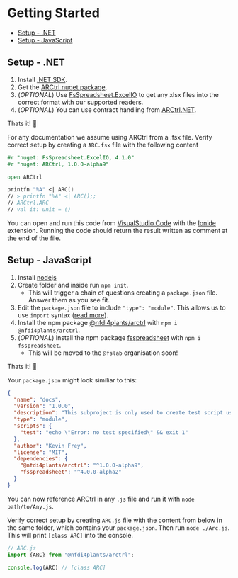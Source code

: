 # Getting Started

- [Setup - .NET](#setup---net)
- [Setup - JavaScript](#setup---javascript)

## Setup - .NET

1. Install [.NET SDK](https://dotnet.microsoft.com/en-us/download).
2. Get the [ARCtrl nuget package](www.nuget.org/packages/ARCtrl).
3. (*OPTIONAL*) Use [FsSpreadsheet.ExcelIO](https://www.nuget.org/packages/FsSpreadsheet.ExcelIO) to get any xlsx files into the correct format with our supported readers.
4. (*OPTIONAL*) You can use contract handling from [ARCtrl.NET](https://www.nuget.org/packages/ARCtrl.NET).

Thats it! 🎉 

For any documentation we assume using ARCtrl from a .fsx file. Verify correct setup by creating a `ARC.fsx` file with the following content

```fsharp
#r "nuget: FsSpreadsheet.ExcelIO, 4.1.0"
#r "nuget: ARCtrl, 1.0.0-alpha9"

open ARCtrl

printfn "%A" <| ARC()
// > printfn "%A" <| ARC();;
// ARCtrl.ARC
// val it: unit = ()
```

You can open and run this code from [VisualStudio Code](https://code.visualstudio.com) with the [Ionide](https://ionide.io) extension. Running the code should return the result written as comment at the end of the file.

## Setup - JavaScript

1. Install [nodejs](https://nodejs.dev/en/download/)
2. Create folder and inside run `npm init`.
    - This will trigger a chain of questions creating a `package.json` file. Answer them as you see fit.
3. Edit the `package.json` file to include ``"type": "module"``. This allows us to use `import` syntax ([read more](https://nodejs.org/docs/latest-v13.x/api/esm.html#esm_enabling)).
4. Install the npm package [@nfdi4plants/arctrl](https://www.npmjs.com/package/@nfdi4plants/arctrl) with `npm i @nfdi4plants/arctrl`.
5. (*OPTIONAL*) Install the npm package [fsspreadsheet](https://www.npmjs.com/package/fsspreadsheet) with `npm i fsspreadsheet`.
    - This will be moved to the `@fslab` organisation soon!

Thats it! 🎉

Your `package.json` might look similiar to this:

```json
{
  "name": "docs",
  "version": "1.0.0",
  "description": "This subproject is only used to create test script used for documentation",
  "type": "module",
  "scripts": {
    "test": "echo \"Error: no test specified\" && exit 1"
  },
  "author": "Kevin Frey",
  "license": "MIT",
  "dependencies": {
    "@nfdi4plants/arctrl": "^1.0.0-alpha9",
    "fsspreadsheet": "^4.0.0-alpha2"
  }
}
```

You can now reference ARCtrl in any `.js` file and run it with `node path/to/Any.js`.

Verify correct setup by creating `ARC.js` file with the content from below in the same folder, which contains your `package.json`. Then run `node ./Arc.js`. This will print `[class ARC]` into the console.

```js
// ARC.js
import {ARC} from "@nfdi4plants/arctrl";

console.log(ARC) // [class ARC]
```